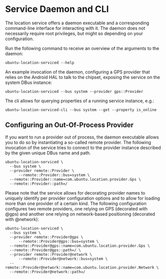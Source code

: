 # Service Daemon and CLI

The location service offers a daemon executable and a corresponding
command-line interface for interacting with it. The daemon does not
necessarily require root privileges, but might so depending on your
configuration.

Run the following command to receive an overview of the arguments to
the daemon:

    ubuntu-location-serviced --help

An example invocation of the daemon, configuring a GPS provider that
relies on the Android HAL to talk to the chipset, exposing the service
on the system DBus instance:

    ubuntu-location-serviced --bus system --provider gps::Provider

The cli allows for querying properties of a running service instance, e.g.:

    ubuntu-location-serviced-cli --bus system --get --property is_online

## Configuring an Out-Of-Process Provider

If you want to run a provider out of process, the daemon executable
allows you to do so by instantiating a so-called remote provider. The
following invocation of the service tries to connect to the provider
instance described by the given unique DBus name and path.

    ubuntu-location-serviced \
	  --bus system \
	  --provider remote::Provider \
          --remote::Provider::bus=system \
	  --remote::Provider::name=com.ubuntu.location.provider.Gps \
	  --remote::Provider::path=/

Please note that the service allows for decorating provider names to
uniquely identify per provider configuration options and to allow for
loading more than one provider of a certain kind. The following
configuration configures two remote providers, one relying on GPS
(decorated with @gps) and another one relying on network-based
positioning (decorated with @network):

    ubuntu-location-serviced \
	  --bus system \
	  --provider remote::Provider@gps \
          --remote::Provider@gps::bus=system \
	  --remote::Provider@gps::name=com.ubuntu.location.provider.Gps \
	  --remote::Provider@gps::path=/ \
	  --provider remote::Provider@network \
          --remote::Provider@network::bus=system \
	  --remote::Provider@network::name=com.ubuntu.location.provider.Network \
	  --remote::Provider@network::path=/

    
